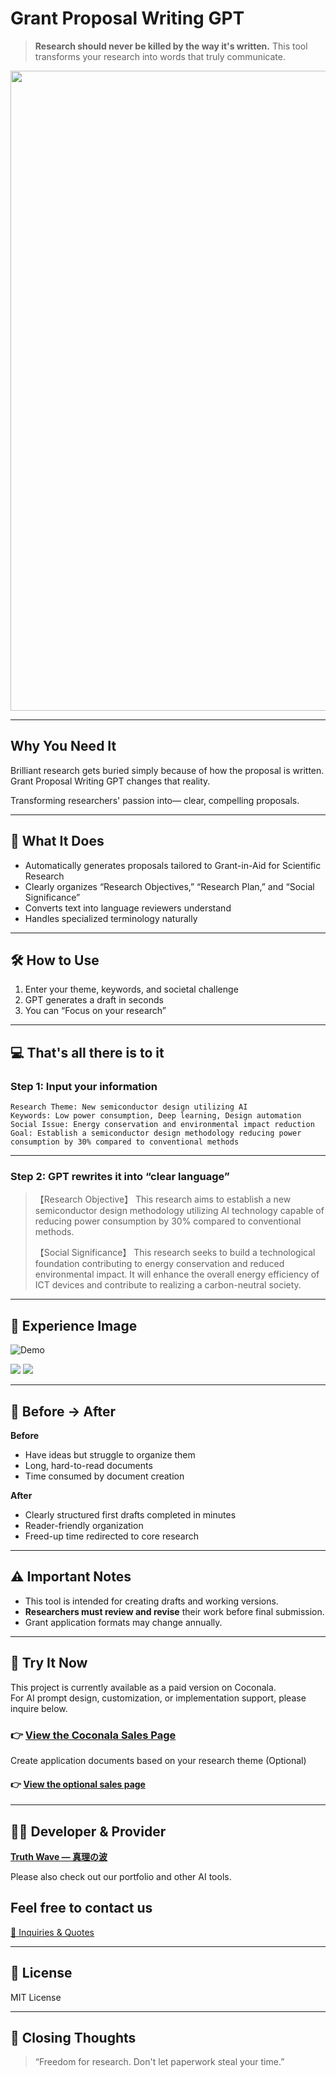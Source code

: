 # Grant Proposal Writing GPT

> **Research should never be killed by the way it's written.**
> This tool transforms your research into words that truly communicate.

<p align="center">
<img width="1536" height="1024" alt="科研費申請書作成GPT" src="https://github.com/user-attachments/assets/6c2e85cb-c2d5-4064-8140-aef35dbc2b02" />

</p>

---

## Why You Need It

Brilliant research gets buried simply because of how the proposal is written.
Grant Proposal Writing GPT changes that reality.

Transforming researchers' passion into—
clear, compelling proposals.

---

## 💬 What It Does
- Automatically generates proposals tailored to Grant-in-Aid for Scientific Research
- Clearly organizes “Research Objectives,” “Research Plan,” and “Social Significance”
- Converts text into language reviewers understand
- Handles specialized terminology naturally

---

## 🛠 How to Use

1. Enter your theme, keywords, and societal challenge<br>
2. GPT generates a draft in seconds<br>
3. You can “Focus on your research”

---

## 💻 That's all there is to it

### Step 1: Input your information

```
Research Theme: New semiconductor design utilizing AI  
Keywords: Low power consumption, Deep learning, Design automation  
Social Issue: Energy conservation and environmental impact reduction  
Goal: Establish a semiconductor design methodology reducing power consumption by 30% compared to conventional methods
```

---

### Step 2: GPT rewrites it into “clear language”

> 【Research Objective】
> This research aims to establish a new semiconductor design methodology utilizing AI technology capable of reducing power consumption by 30% compared to conventional methods.
>
> 【Social Significance】
> This research seeks to build a technological foundation contributing to energy conservation and reduced environmental impact. It will enhance the overall energy efficiency of ICT devices and contribute to realizing a carbon-neutral society.

---

## 📸 **Experience Image**

![Demo](https://github.com/truthwave/Application-for-Research-Funding-as-GPT/blob/main/English/Demo%20Movie.gif)

![](https://github.com/truthwave/Application-for-Research-Funding-as-GPT/blob/main/English/research-proposal-heat-island.jpeg)
![](https://github.com/truthwave/Application-for-Research-Funding-as-GPT/blob/main/English/research-proposal-semiconductor-design-ai.jpeg)


---

## 🧠 Before → After

**Before**
- Have ideas but struggle to organize them
- Long, hard-to-read documents
- Time consumed by document creation

**After**
- Clearly structured first drafts completed in minutes
- Reader-friendly organization
- Freed-up time redirected to core research

---

## ⚠️ Important Notes

* This tool is intended for creating drafts and working versions.
* **Researchers must review and revise** their work before final submission.
* Grant application formats may change annually.

---

## 🛒 Try It Now

This project is currently available as a paid version on Coconala.  
For AI prompt design, customization, or implementation support, please inquire below.


### 👉 [View the Coconala Sales Page](https://coconala.com/contents_market/pictures/cmfot5sar00xy8l0idss10dyx)

Create application documents based on your research theme (Optional)

#### 👉 [View the optional sales page](https://coconala.com/services/3878963)

---

## 🧑‍💻 Developer & Provider

**[Truth Wave ― 真理の波](https://github.com/truthwave)**  

Please also check out our portfolio and other AI tools.

## Feel free to contact us
[📩 Inquiries & Quotes](mailto:realmadrid71214591@gmail.com)

---

## 📄 License

MIT License

---
## 🏁 Closing Thoughts
> “Freedom for research. Don't let paperwork steal your time.”


